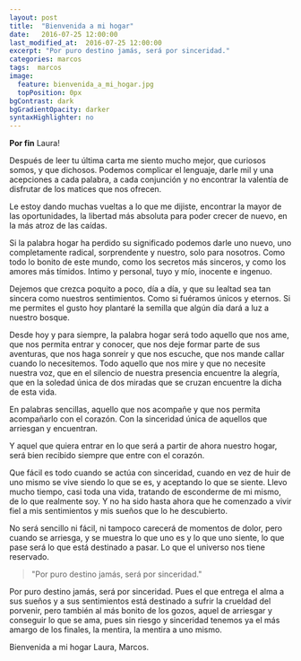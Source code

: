 ```yaml
---
layout: post
title:  "Bienvenida a mi hogar"
date:   2016-07-25 12:00:00
last_modified_at:  2016-07-25 12:00:00
excerpt: "Por puro destino jamás, será por sinceridad."
categories: marcos
tags:  marcos
image:
  feature: bienvenida_a_mi_hogar.jpg
  topPosition: 0px
bgContrast: dark
bgGradientOpacity: darker
syntaxHighlighter: no
---
```

**Por fin** Laura!

Después de leer tu última carta me siento mucho mejor, que curiosos somos, y que dichosos. Podemos complicar el lenguaje, darle mil y una acepciones a cada palabra, a cada conjunción y no encontrar la valentía de disfrutar de los matices que nos ofrecen.

Le estoy dando muchas vueltas a lo que me dijiste, encontrar la mayor de las oportunidades, la libertad más absoluta para poder crecer de nuevo, en la más atroz de las caídas.

Si la palabra hogar ha perdido su significado podemos darle uno nuevo, uno completamente radical, sorprendente y nuestro, solo para nosotros. Como todo lo bonito de este mundo, como los secretos más sinceros, y como los amores más tímidos. Intimo y personal, tuyo y mío, inocente e ingenuo.

Dejemos que crezca poquito a poco, día a día, y que su lealtad sea tan sincera como nuestros sentimientos. Como si fuéramos únicos y eternos. Si me permites el gusto hoy plantaré la semilla que algún día dará a luz a nuestro bosque. 

Desde hoy y para siempre, la palabra hogar será todo aquello que nos ame, que nos permita entrar y conocer, que nos deje formar parte de sus aventuras, que nos haga sonreír y que nos escuche, que nos mande callar cuando lo necesitemos. Todo aquello que nos mire y que no necesite nuestra voz, que en el silencio de nuestra presencia encuentre la alegría, que en la soledad única de dos miradas que se cruzan encuentre la dicha de esta vida. 

En palabras sencillas, aquello que nos acompañe y que nos permita acompañarlo con el corazón. Con la sinceridad única de aquellos que arriesgan y encuentran.

Y aquel que quiera entrar en lo que será a partir de ahora nuestro hogar, será bien recibido siempre que entre con el corazón.

Que fácil es todo cuando se actúa con sinceridad, cuando en vez de huir de uno mismo se vive siendo lo que se es, y aceptando lo que se siente. Llevo mucho tiempo, casi toda una vida, tratando de esconderme de mi mismo, de lo que realmente soy. Y no ha sido hasta ahora que he comenzado a vivir fiel a mis sentimientos y mis sueños que lo he descubierto.

No será sencillo ni fácil, ni tampoco carecerá de momentos de dolor, pero cuando se arriesga, y se muestra lo que uno es y lo que uno siente, lo que pase será lo que está destinado a pasar. Lo que el universo nos tiene reservado.

<blockquote class="largeQuote">"Por puro destino jamás, será por sinceridad."</blockquote>

Por puro destino jamás, será por sinceridad. Pues el que entrega el alma a sus sueños y a sus sentimientos está destinado a sufrir la crueldad del porvenir, pero también al más bonito de los gozos, aquel de arriesgar y conseguir lo que se ama, pues sin riesgo y sinceridad tenemos ya el más amargo de los finales, la mentira, la mentira a uno mismo.

Bienvenida a mi hogar Laura, Marcos.
